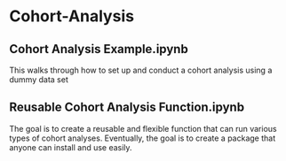 # Cohort-Analysis

## Cohort Analysis Example.ipynb
This walks through how to set up and conduct a cohort analysis using a dummy data set

## Reusable Cohort Analysis Function.ipynb
The goal is to create a reusable and flexible function that can run various types of cohort analyses.
Eventually, the goal is to create a package that anyone can install and use easily.

